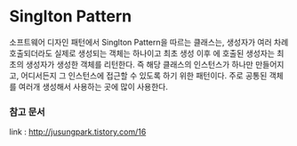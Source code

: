 Singlton Pattern
================
소프트웨어 디자인 패턴에서 Singlton Pattern을 따르는 클래스는, 생성자가 여러 차례 호출되더라도 실제로 생성되는 객체는 하나이고 최초 생성 이후 에 호출된 생성자는 최초의 생성자가 생성한 객체를 리턴한다. 즉 해당 클래스의 인스턴스가 하나만 만들어지고, 어디서든지 그 인스턴스에 접근할 수 있도록 하기 위한 패턴이다. 주로 공통된 객체를 여러개 생성해서 사용하는 곳에 많이 사용한다.

### 참고 문서
link : http://jusungpark.tistory.com/16
